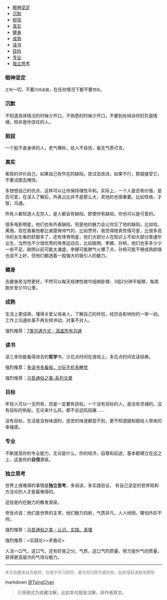 

<!-- TOC -->

- [眼神坚定](#眼神坚定)
- [沉默](#沉默)
- [挺拔](#挺拔)
- [真实](#真实)
- [健身](#健身)
- [成熟](#成熟)
- [读书](#读书)
- [目标](#目标)
- [专业](#专业)
- [独立思考](#独立思考)

<!-- /TOC -->
  

### 眼神坚定

`正视`一切，不要`闪烁逃避`，在任何情况下都不要`慌张`。

  
### 沉默

不知道具体情况的时候少开口，不熟悉的时候少开口，不要到处倾诉你的负面情绪，除非是你信任的人。

### 挺拔

一个挺不直身体的人，老气横秋，给人不自信，毫无气质可言。

### 真实

客观的评价自己，如果自己有外在的缺陷，尝试去改进，如果不行，那就接受它，不要试图去掩饰。

多想想自己的优点，这样可以让你保持理性平和。实际上，一个人是否有价值，是否可爱，在深入了解后，外表占比并不是那么大，其他的也很重要。比如性格，才智，沟通。

所有人都知道人无完人，是人都会有缺陷，即使你有缺陷，你也可以是可爱的。

很多电影明星，他们也有外表缺陷，但是他的魅力会让你忘了他的缺陷，比如哈，黄渤，现在我看他都比谢霆锋帅气的，比如贾玲，我觉得她真性情可爱，比很多高冷的女生看的舒服多了，还有体育明星，他们大部分人在知识上不如大部分普通毕业生，当然也不少很优秀的体育运动员，比如姚明、李娜、孙杨，他们也多多少少一些不足，姚明以前可能太谦虚，李娜可能脾气火爆了点，孙杨可能不够成熟颜值也说不上好，但他们都透着一股强大的吸引人的魅力。

  
### 健身

去健身房当然更好，不然可以每天规律性做10组俯卧撑、3组2分钟平板撑，每周跑步至少10公里。

### 成熟

生活上更成熟，懂得关爱父母亲人，了解自己的伴侣，经历会影响你的一举一动。工作上沟通处事不再左倾冲动，对事不对人。

强烈推荐：[7类沟通方式 - 涵盖所有沟通](https://zhuanlan.zhihu.com/p/74080695)

### 读书

读三本你能看得进去的**哲学**书，少花点时间在游戏上，多花点时间去读经典。

强烈推荐：[多读书多看报，少玩手机多睡觉](https://mp.weixin.qq.com/s/dHENbUdN-rz95yPiElodhw)

强烈推荐：[马哲通俗之美-系列文章](https://zhuanlan.zhihu.com/p/72573373)

### 目标

年轻人可以一无所有，但是一定要有目标。一个没有目标的人，是没有灵魂的。没有目标的帆船，无论来什么风，都不会迎风招展……

没有目标，生活是没有味道的，连苦的味道都尝不到，更不知道甜和甜给人带来的幸福感。

  
### 专业

不断提高你的专业能力，无论是什么，你的经济，自尊和前途，基本都建立在这之上，这是你的**自信**源泉。



### 独立思考

世界上很难得的事情是**独立思考**，多阅读，多实践验证， 有自己坚定的世界观和方法论的人才是最难得的。

这些是内在魅力的散发源泉。

夸张点说：他们是世界的主宰，他们魅力四射，气质非凡，人人倾倒，哪怕外形不帅。

强烈推荐：[马哲通俗之美 - 认识、实践、真理](https://zhuanlan.zhihu.com/p/76650278)

强烈推荐：<实践论><矛盾论>


人活一口气，这口气，还有好差之分。气质，这口气的质量，努力提升气的质量，获得更高层次的气场与魅力。


----
<font size=2 color='grey'>本文收藏来自互联网，仅用于学习研究，著作权归原作者所有，如有侵权请联系删除</font>

markdown [@TsingChan](http://www.9ong.com/) 

> 引用格式为收藏注解，比如本句就是注解，非作者原文。
